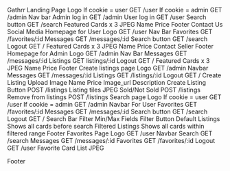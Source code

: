Gathrr
Landing Page
Logo
If cookie = user GET /user
If cookie = admin GET /admin
Nav bar
Admin log in
GET /admin
User log in
GET /user
Search button
GET /search
Featured Cards x 3
JPEG
Name
Price
Footer
Contact Us
Social Media
Homepage for User
Logo
GET /user
Nav Bar
Favorites
GET /favorites/:id
Messages
GET /messages/:id
Search button
GET /search
Logout
GET /
Featured Cards x 3
JPEG
Name
Price
Contact Seller
Footer
Homepage for Admin
Logo
GET /admin
Nav Bar
Messages
GET /messages/:id
Listings
GET listings/:id
Logout
GET /
Featured Cards x 3
JPEG
Name
Price
Footer
Create listings page
Logo
GET /admin
Navbar
Messages
GET /messages/:id
Listings
GET /listings/:id
Logout
GET /
Create Listing
Upload Image
Name
Price
Image_url
Description
Create Listing Button
POST /listings
Listing tiles
JPEG
Sold/Not Sold
POST /listings
Remove from listings
POST /listings
Search page
Logo
If cookie = user GET /user
If cookie = admin GET /admin
Navbar
For User
Favorites
GET /favorites/:id
Messages
GET /messages/:id
Search button
GET /search
Logout
GET /
Search Bar
Filter
Min/Max Fields
Filter Button
Default Listings
Shows all cards before search
Filtered Listings
Shows all cards within filtered range
Footer
Favorites Page
Logo
GET /user
Navbar
Search
GET /search
Messages
GET /messages/:id
Favorites
GET /favorites/:id
Logout
GET /user
Favorite Card List
JPEG

Footer



